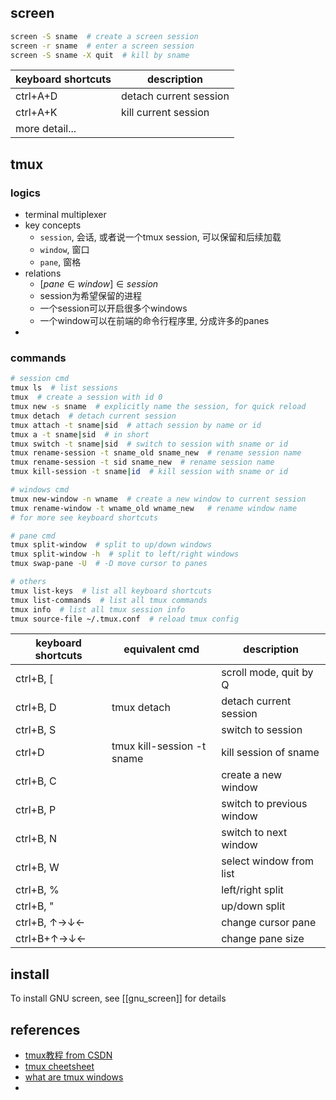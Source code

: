 
## screen

```bash
screen -S sname  # create a screen session
screen -r sname  # enter a screen session
screen -S sname -X quit  # kill by sname
```

| keyboard shortcuts | description            |
| ------------------ | ---------------------- |
| ctrl+A+D           | detach current session |
| ctrl+A+K           | kill current session   |
| more detail...     |                        |


## tmux

### logics
- terminal multiplexer
- key concepts
	- `session`, 会话, 或者说一个tmux session, 可以保留和后续加载
	- `window`, 窗口
	- `pane`, 窗格
- relations
	- $[pane \in window] \in session$
	- session为希望保留的进程
	- 一个session可以开启很多个windows
	- 一个window可以在前端的命令行程序里, 分成许多的panes
- 

### commands
```bash
# session cmd
tmux ls  # list sessions
tmux  # create a session with id 0
tmux new -s sname  # explicitly name the session, for quick reload
tmux detach  # detach current session
tmux attach -t sname|sid  # attach session by name or id
tmux a -t sname|sid  # in short
tmux switch -t sname|sid  # switch to session with sname or id
tmux rename-session -t sname_old sname_new  # rename session name
tmux rename-session -t sid sname_new  # rename session name
tmux kill-session -t sname|id  # kill session with sname or id

# windows cmd
tmux new-window -n wname  # create a new window to current session
tmux rename-window -t wname_old wname_new   # rename window name
# for more see keyboard shortcuts

# pane cmd
tmux split-window  # split to up/down windows
tmux split-window -h  # split to left/right windows
tmux swap-pane -U  # -D move cursor to panes

# others
tmux list-keys  # list all keyboard shortcuts
tmux list-commands  # list all tmux commands
tmux info  # list all tmux session info
tmux source-file ~/.tmux.conf  # reload tmux config
```

| keyboard shortcuts | equivalent cmd             | description               |
| ------------------ | -------------------------- | ------------------------- |
| ctrl+B, \[         |                            | scroll mode, quit by Q    |
| ctrl+B, D          | tmux detach                | detach current session    |
| ctrl+B, S          |                            | switch to session         |
| ctrl+D             | tmux kill-session -t sname | kill session of sname     |
| ctrl+B, C          |                            | create a new window       |
| ctrl+B, P          |                            | switch to previous window |
| ctrl+B, N          |                            | switch to next window     |
| ctrl+B, W          |                            | select window from list   |
| ctrl+B, %          |                            | left/right split          |
| ctrl+B, "          |                            | up/down split             |
| ctrl+B, ↑→↓←       |                            | change cursor pane        |
| ctrl+B+↑→↓←        |                            | change pane size          |



## install

To install GNU screen, see [[gnu_screen]] for details


## references

- [tmux教程 from CSDN](https://blog.csdn.net/CSSDCC/article/details/121231906)
- [tmux cheetsheet](https://tmuxcheatsheet.com/)
- [what are tmux  windows](https://arcolinux.com/everthing-you-need-to-know-about-tmux-windows/)
- 



